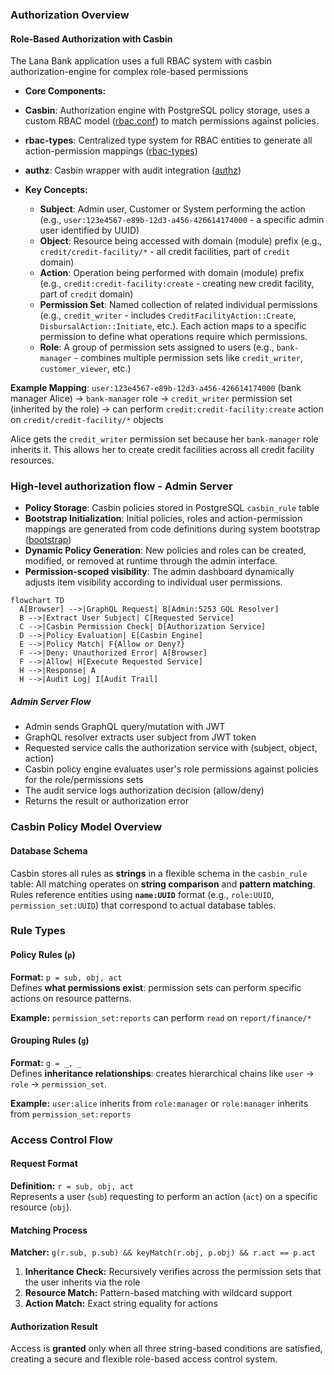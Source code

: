 ### Authorization Overview

#### Role-Based Authorization with Casbin

The Lana Bank application uses a full RBAC system with casbin authorization-engine for complex role-based permissions

- **Core Components:**
- **Casbin**: Authorization engine with PostgreSQL policy storage, uses a custom RBAC model ([rbac.conf](./lib/authz/src/rbac.conf)) to match permissions against policies.
- **rbac-types**: Centralized type system for RBAC entities to generate all action-permission mappings ([rbac-types](./lana/rbac-types/src))
- **authz**: Casbin wrapper with audit integration ([authz](./lib/authz/src))

- **Key Concepts:**
  - **Subject**: Admin user, Customer or System performing the action (e.g., `user:123e4567-e89b-12d3-a456-426614174000` - a specific admin user identified by UUID)
  - **Object**: Resource being accessed with domain (module) prefix (e.g., `credit/credit-facility/*` - all credit facilities, part of `credit` domain)
  - **Action**: Operation being performed with domain (module) prefix (e.g., `credit:credit-facility:create` - creating new credit facility, part of `credit` domain)
  - **Permission Set**: Named collection of related individual permissions (e.g., `credit_writer` - includes `CreditFacilityAction::Create`, `DisbursalAction::Initiate`, etc.). Each action maps to a specific permission to define what operations require which permissions.
  - **Role**: A group of permission sets assigned to users (e.g., `bank-manager` - combines multiple permission sets like `credit_writer`, `customer_viewer`, etc.)

**Example Mapping**: `user:123e4567-e89b-12d3-a456-426614174000` (bank manager Alice) → `bank-manager` role → `credit_writer` permission set (inherited by the role) → can perform `credit:credit-facility:create` action on `credit/credit-facility/*` objects

Alice gets the `credit_writer` permission set because her `bank-manager` role inherits it. This allows her to create credit facilities across all credit facility resources.

### High-level authorization flow - Admin Server

- **Policy Storage**: Casbin policies stored in PostgreSQL `casbin_rule` table
- **Bootstrap Initialization**: Initial policies, roles and action-permission mappings are generated from code definitions during system bootstrap ([bootstrap](./core/access/src/bootstrap.rs))
- **Dynamic Policy Generation**: New policies and roles can be created, modified, or removed at runtime through the admin interface.
- **Permission-scoped visibility**: The admin dashboard dynamically adjusts item visibility according to individual user permissions.

```mermaid
flowchart TD
  A[Browser] -->|GraphQL Request| B[Admin:5253 GQL Resolver]
  B -->|Extract User Subject| C[Requested Service]
  C -->|Casbin Permission Check| D[Authorization Service]
  D -->|Policy Evaluation| E[Casbin Engine]
  E -->|Policy Match| F{Allow or Deny?}
  F -->|Deny: Unauthorized Error| A[Browser]
  F -->|Allow| H[Execute Requested Service]
  H -->|Response| A
  H -->|Audit Log| I[Audit Trail]
```

##### Admin Server Flow

- Admin sends GraphQL query/mutation with JWT
- GraphQL resolver extracts user subject from JWT token
- Requested service calls the authorization service with (subject, object, action)
- Casbin policy engine evaluates user's role permissions against policies for the role/permissions sets
- The audit service logs authorization decision (allow/deny)
- Returns the result or authorization error

### Casbin Policy Model Overview

#### Database Schema

Casbin stores all rules as **strings** in a flexible schema in the `casbin_rule` table:
All matching operates on **string comparison** and **pattern matching**.
Rules reference entities using **`name:UUID`** format (e.g., `role:UUID`, `permission_set:UUID`) that correspond to actual database tables.

### Rule Types

#### Policy Rules (`p`)

**Format:** `p = sub, obj, act`  
Defines **what permissions exist**: permission sets can perform specific actions on resource patterns.

**Example:** `permission_set:reports` can perform `read` on `report/finance/*`

#### Grouping Rules (`g`)

**Format:** `g = _, _`  
Defines **inheritance relationships**: creates hierarchical chains like `user` → `role` → `permission_set`.

**Example:** `user:alice` inherits from `role:manager` or `role:manager` inherits from `permission_set:reports`

### Access Control Flow

#### Request Format

**Definition:** `r = sub, obj, act`  
Represents a user (`sub`) requesting to perform an action (`act`) on a specific resource (`obj`).

#### Matching Process

**Matcher:** `g(r.sub, p.sub) && keyMatch(r.obj, p.obj) && r.act == p.act`

1. **Inheritance Check:** Recursively verifies across the permission sets that the user inherits via the role
2. **Resource Match:** Pattern-based matching with wildcard support
3. **Action Match:** Exact string equality for actions

#### Authorization Result

Access is **granted** only when all three string-based conditions are satisfied, creating a secure and flexible role-based access control system.
